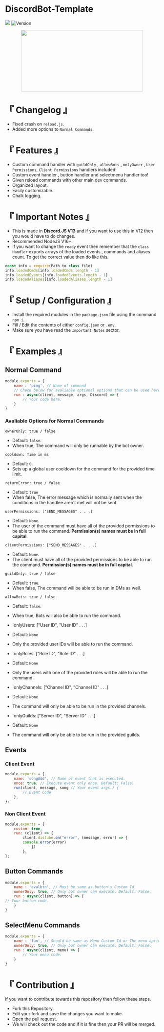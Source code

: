 # DiscordBot-Template
<a href="https://discord.gg/zqySsESftt"><img src="https://img.shields.io/badge/Discord-7289DA?style=for-the-badge&logo=discord&logoColor=black"/></a>
![Version](https://img.shields.io/badge/version-1.1.5-05122A?style=for-the-badge)
<center><img src="https://media.discordapp.net/attachments/774290264764055582/890955909566722048/0001-8574372447_20210924_191019_0000.png" height=200 width=400></center>

# 『 Changelog 』
* Fixed crash on `reload.js`.
* Added more options to `Normal Commands`.

# 『 Features 』
* Custom command handler with `guildOnly` , `allowBots` , `onlyOwner` , `User Permissions`, `Client Permissions` handlers included!
* Custom event handler , button handler and selectmenu handler too!
* Given reload commands with other main dev commands.
* Organized layout.
* Easily customizable.
* Chalk logging.

# 『 Important Notes 』
* This is made in **Discord.JS V13** and if you want to use this in V12 then you would have to do changes.
* Recommended NodeJS V16+.
* If you want to change the `ready` event then remember that the `class Handler` exports arrays of the loaded events , commands and aliases count. To get the correct value then do like this.
```js
const info = require(Path to class file)
info.loadedCmds[info.loadedCmds.length - 1]
info.loadedEvents[info.loadedEvents.length - 1]
info.loadedAliases[info.loadedAliases.length - 1]
```

# 『 Setup / Configuration 』
* Install the required modules in the `package.json` file using the command `npm i`.
* Fill / Edit the contents of either `config.json` or `.env`.
* Make sure you have read the `Important Notes` sector.

# 『 Examples 』
## Normal Command
```js
module.exports = {
    name : 'ping', // Name of command
    // Check below for avaliable optional options that can be used here.
    run : async(client, message, args, Discord) => {
    	// Your code here.
    }
}      
```
### Avaliable Options for Normal Commands
`ownerOnly: true / false`
* Default: `false`. 
* When true, The command will only be runnable by the bot owner.

`cooldown: Time in ms`
* Default: `0`.
* Sets up a global user cooldown for the command for the provided time limit.

`returnError: true / false`
* Default: `true`
* When false, The error message which is normally sent when the conditions in the handlee aren't met will not be sent.

`userPermissions: ["SEND_MESSAGES" . . .]`
* Default: `None`.
* The user of the command must have all of the provided permissions to be able to run the command. **Permission(s) names must be in full capital**.

`clientPermissions: ["SEND_MESSAGES" . . .]`
* Default: `None`.
* The client must have all of the provided permissions to be able to run the command. **Permission(s) names must be in full capital**.

`guildOnly: true / false`
* Default: `true`.
* When false, The command will be able to be run in DMs as well.

`allowBots: true / false`
* Default: `false`.
* When true, Bots will also be able to run the command.

* `onlyUsers: ["User ID", "User ID" . . .]
* Default: `None`
* Only the provided user IDs will be able to run the command.

* `onlyRoles: ["Role ID", "Role ID" . . .]
* Default: `None`
* Only the users with one of the provided roles will be able to run the command.

* `onlyChannels: ["Channel ID", "Channel ID" . . .]
* Default: `None`
* The command will only be able to be run in the provided channels.

* `onlyGuilds: ["Server ID", "Server ID" . . .]
* Default: `None`
* The command will only be able to be run in the provided guilds.

## Events
### Client Event
```js
module.exports = {
	name: 'songAdd', // Name of event that is executed.
	once: true, // Execute event only once. Default: False.
	run(client, message, song // Your event args.) {
		// Event Code
	},
};
```

### Non Client Event
```js
module.exports = {
	custom: true,
	run: (client) => {
		client.distube.on("error", (message, error) => {
		console.error(error)
            })
		},
};
```

## Button Commands
```js
module.exports = {
    name : 'evalbtn', // Must be same as button's Custom Id
    ownerOnly: true, // Only bot owner can execute. Default: False.
    run : async(client, button) => {
// Your button code.
    }
}     
```

## SelectMenu Commands
```js
module.exports = {
    name : 'fun', // Should be same as Menu Custom Id or The menu options set values.
    ownerOnly: true, // Only bot owner can execute. Default: False.
    run : async(client, menu) => {
    	// Your menu code.
    }
}     
```

# 『 Contribution 』
If you want to contribute towards this repository then follow these steps.
* Fork this Repository.
* Edit your fork and save the changes you want to make.
* Open the pull request.
* We will check out the code and if it is fine then your PR will be merged.

